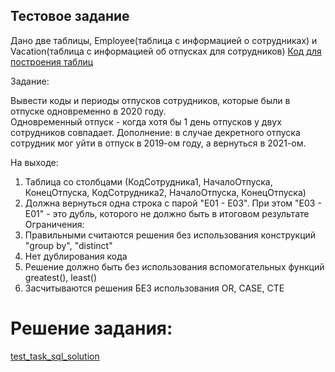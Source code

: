 ## Тестовое задание

Дано две таблицы, Employee(таблица с информацией о сотрудниках) и Vacation(таблица с информацией об отпусках для сотрудников)
[Код для построения таблиц](https://github.com/NadezhdaLimanova/test_task_sql/blob/main/test_task_sql.sql) 

Задание:

Вывести коды и периоды отпусков сотрудников, которые были в отпуске одновременно в 2020 году.  
Одновременный отпуск - когда хотя бы 1 день отпусков у двух сотрудников совпадает.
Дополнение:
в случае декретного отпуска сотрудник мог уйти в отпуск в 2019-ом году, а вернуться в 2021-ом.
    
На выходе:
1. Таблица со столбцами (КодСотрудника1, НачалоОтпуска, КонецОтпуска, КодСотрудника2, НачалоОтпуска, КонецОтпуска)
2. Должна вернуться одна строка с парой "E01 - E03". При этом "E03 - E01" - это дубль, которого не должно быть в итоговом результате
Ограничения:
1. Правильными считаются решения без использования конструкций "group by", "distinct"
2. Нет дублирования кода
3. Решение должно быть без использования вспомогательных функций greatest(), least()
4. Засчитываются решения БЕЗ использования OR, CASE, CTE

# Решение задания:
[test_task_sql_solution](https://github.com/NadezhdaLimanova/test_task_sql/blob/main/test_task_sql_solution.sql)
